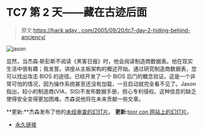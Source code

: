 # TC7 第 2 天——藏在古迹后面

> 原文:[https://hack aday . com/2005/09/20/tc7-day-2-hiding-behind-anciency/](https://hackaday.com/2005/09/20/tc7-day-2-hiding-behind-antiquity/)

![jason](../Images/9d6eca5d91f229a423a1b0ad8cb9b49e.png)

显然，当杰森·斯彭斯不阅读《黑客日报》时，他会阅读制造商数据表。他在现实生活中很有趣；我发誓。讲座从主板架构的概述开始。通过研究制造商数据表，您可以找出攻击 BIOS 的途径。已经开发了一个 BIOS 后门的概念验证。这是一个非常可怕的情况，因为操作系统甚至还没有加载，一旦启动就完全看不见了。Jason 指出，较小的制造商(VIA，SIS)不发布数据手册，担心专利侵权。这种信息的缺乏使得安全变得更加困难。杰森说他将在未来贡献一些文章。

**更新:**杰森发布了他的[未经审查的幻灯片](http://lightconsulting.com/%7Ethalakan/drop/tc2005.sxi)。
**更新:**[toor con 网站上的幻灯片](http://toorcon.org/2005/slides/jspence-antiquity.pdf)。

*   [永久链接](http://toorcon.org/2005/conference.html?id=28)
